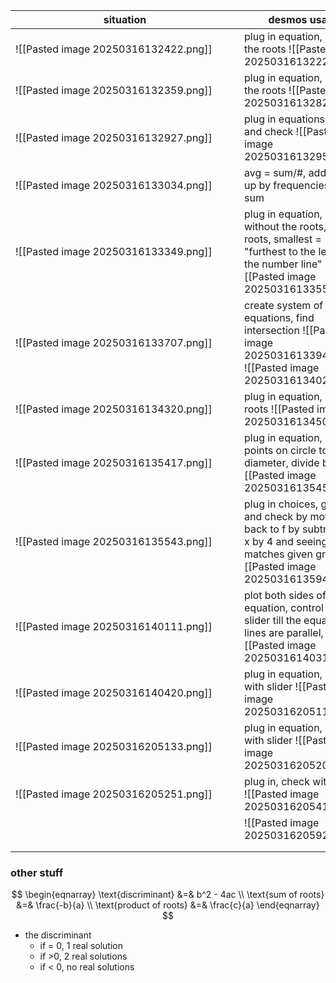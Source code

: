 
| <div style="width:350px">situation</div> | desmos usage                                                                                                                                            |
| ---------------------------------------- | ------------------------------------------------------------------------------------------------------------------------------------------------------- |
| ![[Pasted image 20250316132422.png]]     | plug in equation, look at the roots ![[Pasted image 20250316132229.png]]                                                                                |
| ![[Pasted image 20250316132359.png]]     | plug in equation, look at the roots ![[Pasted image 20250316132823.png]]                                                                                |
| ![[Pasted image 20250316132927.png]]     | plug in equations, guess and check ![[Pasted image 20250316132959.png]]                                                                                 |
| ![[Pasted image 20250316133034.png]]     | avg = sum/#, add values up by frequencies to get sum                                                                                                    |
| ![[Pasted image 20250316133349.png]]     | plug in equation, but without the roots, look at roots, smallest = "furthest to the left on the number line" ![[Pasted image 20250316133558.png]]       |
| ![[Pasted image 20250316133707.png]]     | create system of equations, find intersection ![[Pasted image 20250316133949.png]] ![[Pasted image 20250316134022.png]]                                 |
| ![[Pasted image 20250316134320.png]]     | plug in equation, check roots ![[Pasted image 20250316134502.png]]                                                                                      |
| ![[Pasted image 20250316135417.png]]     | plug in equation, look at points on circle to get diameter, divide by 2 ![[Pasted image 20250316135456.png]]                                            |
| ![[Pasted image 20250316135543.png]]     | plug in choices, guess and check by moving it back to f by subtracting x by 4 and seeing if it matches given graph ![[Pasted image 20250316135942.png]] |
| ![[Pasted image 20250316140111.png]]     | plot both sides of equation, control a with a slider till the equation lines are parallel, ![[Pasted image 20250316140315.png]]                         |
| ![[Pasted image 20250316140420.png]]     | plug in equation, move b with slider ![[Pasted image 20250316205113.png]]                                                                               |
| ![[Pasted image 20250316205133.png]]     | plug in equation, move with slider ![[Pasted image 20250316205209.png]]                                                                                 |
| ![[Pasted image 20250316205251.png]]     | plug in, check with slider ![[Pasted image 20250316205419.png]]                                                                                         |
|                                          | ![[Pasted image 20250316205920.png]]                                                                                                                    |
|                                          |                                                                                                                                                         |
|                                          |                                                                                                                                                         |
### other stuff

$$
\begin{eqnarray}
\text{discriminant} &=& b^2 - 4ac  \\
\text{sum of roots} &=& \frac{-b}{a} \\
\text{product of roots} &=& \frac{c}{a}
\end{eqnarray}
$$

* the discriminant
	* if = 0, 1 real solution
	* if >0, 2 real solutions
	* if < 0, no real solutions


